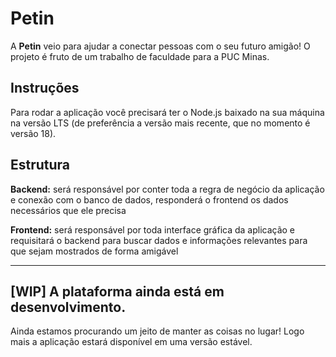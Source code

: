 # Petin


A **Petin** veio para ajudar a conectar pessoas com o seu futuro amigão! O projeto é fruto de um trabalho de faculdade para a PUC Minas.

## Instruções
Para rodar a aplicação você precisará ter o Node.js baixado na sua máquina na versão LTS (de preferência a versão mais recente, que no momento é versão 18).

## Estrutura
**Backend:** será responsável por conter toda a regra de negócio da aplicação e conexão com o banco de dados, responderá o frontend os dados necessários que ele precisa

**Frontend:** será responsável por toda interface gráfica da aplicação e requisitará o backend para buscar dados e informações relevantes para que sejam mostrados de forma amigável

---

## **[WIP]** A plataforma ainda está em desenvolvimento.

Ainda estamos procurando um jeito de manter as coisas no lugar! Logo mais a aplicação estará disponível em uma versão estável.